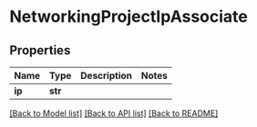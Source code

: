 # NetworkingProjectIpAssociate

## Properties
Name | Type | Description | Notes
------------ | ------------- | ------------- | -------------
**ip** | **str** |  | 

[[Back to Model list]](../README.md#documentation-for-models) [[Back to API list]](../README.md#documentation-for-api-endpoints) [[Back to README]](../README.md)


